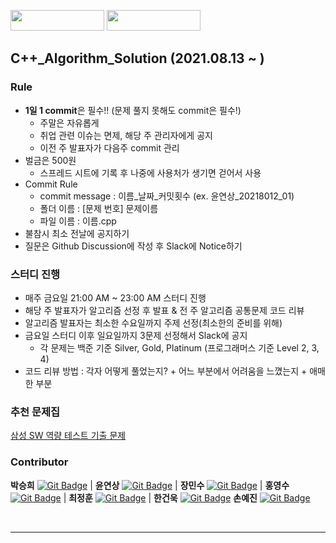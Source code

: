 <img src="https://forthebadge.com/images/badges/made-with-c-plus-plus.svg" width="150px" height="33px" ></img>
[<img src="https://img.shields.io/github/contributors/othneildrew/Best-README-Template.svg?style=for-the-badge" width="150px" height="33px" ></img>](https://github.com/sds-2021-summer-algorithm/cpp/graphs/contributors)
## C++_Algorithm_Solution (2021.08.13 ~ )

### Rule
- **1일 1 commit**은 필수!! (문제 풀지 못해도 commit은 필수!)
    - 주말은 자유롭게
    - 취업 관련 이슈는 면제, 해당 주 관리자에게 공지
    - 이전 주 발표자가 다음주 commit 관리
- 벌금은 500원
    - 스프레드 시트에 기록 후 나중에 사용처가 생기면 걷어서 사용
- Commit Rule
    - commit message : 이름_날짜_커밋횟수 (ex. 윤연상_20218012_01)
    - 폴더 이름 : [문제 번호] 문제이름
    - 파일 이름 : 이름.cpp
- 불참시 최소 전날에 공지하기
- 질문은 Github Discussion에 작성 후 Slack에 Notice하기

### 스터디 진행
- 매주 금요일 21:00 AM ~ 23:00 AM 스터디 진행
- 해당 주 발표자가 알고리즘 선정 후 발표 & 전 주 알고리즘 공통문제 코드 리뷰
- 알고리즘 발표자는 최소한 수요일까지  주제 선정(최소한의 준비를 위해)
- 금요일 스터디 이후 일요일까지 3문제 선정해서 Slack에 공지
    - 각 문제는 백준 기준 Silver, Gold, Platinum (프로그래머스 기준 Level 2, 3, 4)
- 코드 리뷰 방법 : 각자 어떻게 풀었는지? + 어느 부분에서 어려움을 느꼈는지 + 애매한 부분


### 추천 문제집
[삼성 SW 역량 테스트 기출 문제](https://www.acmicpc.net/workbook/view/1152)




<!-- ### Member

<table>
    <tr align="center">
        <td style="min-width: 100px;">
            <a href="https://github.com/tmdgml-p">
              <img src="https://github.com/tmdgml-p.png" width="100">
              <br />
              <b> 박승희 </b>
            </a>
        </td>
                <td style="min-width: 100px;">
            <a href="https://github.com/YeonsangYoon">
              <img src="https://github.com/YeonsangYoon.png" width="100">
              <br />
              <b> 윤연상 </b>
            </a>
        </td>
                <td style="min-width: 100px;">
            <a href="https://github.com/BuriGori">
              <img src="https://github.com/BuriGori.png" width="100">
              <br />
              <b> 장민수 </b>
            </a>
        </td>
                <td style="min-width: 100px;">
            <a href="https://github.com/HongyeongJu">
              <img src="https://github.com/HongyeongJu.png" width="100">
              <br />
              <b> 홍영수 </b>
            </a>
        </td>
        <td style="min-width: 100px;">
            <a href="https://github.com/FezChoi">
              <img src="https://github.com/FezChoi.png" width="100">
              <br />
              <b> 최정훈 </b>
            </a>
        </td>
        <td style="min-width: 100px;">
            <a href="https://github.com/asci-00">
              <img src="https://github.com/asci-00.png" width="100">
              <br />
              <b> 한건욱 </b>
            </a>
        </td>
        <td style="min-width: 100px;">
            <a href="https://github.com/yjsohn">
              <img src="https://github.com/yjsohn.png" width="100">
              <br />
              <b> 손예진 </b>
            </a>
        </td>
    </tr>
</table> -->

### Contributor

**박승희** [![Git Badge](http://img.shields.io/badge/-Github-black?style=flat-square&logo=github)](https://github.com/tmdgml-p) | 
**윤연상** [![Git Badge](http://img.shields.io/badge/-Github-black?style=flat-square&logo=github)](https://github.com/YeonsangYoon) | 
**장민수** [![Git Badge](http://img.shields.io/badge/-Github-black?style=flat-square&logo=github)](https://github.com/BuriGori) | 
**홍영수** [![Git Badge](http://img.shields.io/badge/-Github-black?style=flat-square&logo=github)](https://github.com/HongyeongJu) | 
**최정훈** [![Git Badge](http://img.shields.io/badge/-Github-black?style=flat-square&logo=github)](https://github.com/FezChoii) | 
**한건욱** [![Git Badge](http://img.shields.io/badge/-Github-black?style=flat-square&logo=github)](https://github.com/asci-00)
**손예진** [![Git Badge](http://img.shields.io/badge/-Github-black?style=flat-square&logo=github)](https://github.com/yjsohn)

<br>
<hr>
<br>
<br>
